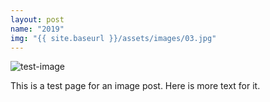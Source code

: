 ```yaml
---
layout: post
name: "2019"
img: "{{ site.baseurl }}/assets/images/03.jpg"
---
```


![test-image](/assets/images/02.jpg)

This is a test page for an image post.
Here is more text for it.
